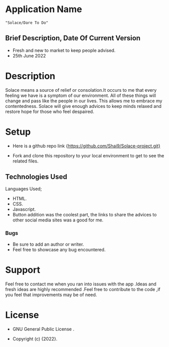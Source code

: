 # Application Name
    "Solace/Dare To Do"

## Brief Description, Date Of Current Version
 - Fresh and new to market to keep people advised.
 - 25th June 2022

# Description
 Solace means a source of relief or consolation.It occurs to me that every feeling we have is a symptom of our environment. All of these things will change and pass like the people in our lives. This allows me to embrace my contentedness.
 Solace will give enough advices to keep minds relaxed and restore hope for those who feel despaired.
 
# Setup
* Here is a github repo link {https://github.com/Shai9/Solace-project.git}
- Fork and clone this repository to your local environment to get to see the related files.

## Technologies Used
Languages Used;
   -  HTML.
   -  CSS.
   -  Javascript.
   -  Button addition was the coolest part, the links to share the advices to other social media sites was a good for me.

### Bugs
 - Be sure to add an author or writer.
 - Feel free to showcase any bug encountered.

# Support

 Feel free to contact me when you ran into issues with the app .Ideas  and fresh ideas are highly recommended .Feel free to contribute to the code ,if you feel that improvements may be of need.

# License
*  GNU General Public License .
-  Copyright (c) {2022}.

